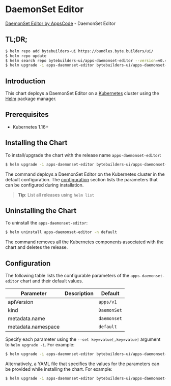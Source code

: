 # DaemonSet Editor

[DaemonSet Editor by AppsCode](https://byte.builders) - DaemonSet Editor

## TL;DR;

```bash
$ helm repo add bytebuilders-ui https://bundles.byte.builders/ui/
$ helm repo update
$ helm search repo bytebuilders-ui/apps-daemonset-editor --version=v0.4.10
$ helm upgrade -i apps-daemonset-editor bytebuilders-ui/apps-daemonset-editor -n default --create-namespace --version=v0.4.10
```

## Introduction

This chart deploys a DaemonSet Editor on a [Kubernetes](http://kubernetes.io) cluster using the [Helm](https://helm.sh) package manager.

## Prerequisites

- Kubernetes 1.16+

## Installing the Chart

To install/upgrade the chart with the release name `apps-daemonset-editor`:

```bash
$ helm upgrade -i apps-daemonset-editor bytebuilders-ui/apps-daemonset-editor -n default --create-namespace --version=v0.4.10
```

The command deploys a DaemonSet Editor on the Kubernetes cluster in the default configuration. The [configuration](#configuration) section lists the parameters that can be configured during installation.

> **Tip**: List all releases using `helm list`

## Uninstalling the Chart

To uninstall the `apps-daemonset-editor`:

```bash
$ helm uninstall apps-daemonset-editor -n default
```

The command removes all the Kubernetes components associated with the chart and deletes the release.

## Configuration

The following table lists the configurable parameters of the `apps-daemonset-editor` chart and their default values.

|     Parameter      | Description |        Default         |
|--------------------|-------------|------------------------|
| apiVersion         |             | <code>apps/v1</code>   |
| kind               |             | <code>DaemonSet</code> |
| metadata.name      |             | <code>daemonset</code> |
| metadata.namespace |             | <code>default</code>   |


Specify each parameter using the `--set key=value[,key=value]` argument to `helm upgrade -i`. For example:

```bash
$ helm upgrade -i apps-daemonset-editor bytebuilders-ui/apps-daemonset-editor -n default --create-namespace --version=v0.4.10 --set apiVersion=apps/v1
```

Alternatively, a YAML file that specifies the values for the parameters can be provided while
installing the chart. For example:

```bash
$ helm upgrade -i apps-daemonset-editor bytebuilders-ui/apps-daemonset-editor -n default --create-namespace --version=v0.4.10 --values values.yaml
```
